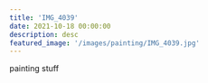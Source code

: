 ```yaml
---
title: 'IMG_4039'
date: 2021-10-18 00:00:00
description: desc
featured_image: '/images/painting/IMG_4039.jpg'
---
```


painting stuff